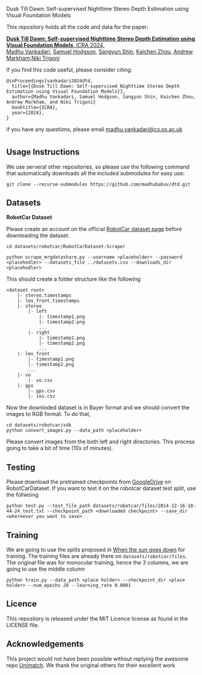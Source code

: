 Dusk Till Dawn: Self-supervised Nighttime Stereo Depth Estimation using Visual Foundation Models 

This repository holds all the code and data for the paper:

[**Dusk Till Dawn: Self-supervised Nighttime Stereo Depth Estimation using Visual Foundation Models**, ICRA 2024.]()\
[Madhu Vankadari](), [Samuel Hodgson](), [Sangyun Shin](), [Kaichen Zhou](), [Andrew Markham](),[Niki Trigoni]()

If you find this code useful, please consider citing:  
```text
@inProceedings{vankadari2024dtd,
  title={{Dusk Till Dawn: Self-supervised Nighttime Stereo Depth Estimation using Visual Foundation Models}},
  author={Madhu Vankadari, Samuel Hodgson, Sangyun Shin, Kaichen Zhou, Andrew Markham, and Niki Trigoni}
  booktitle={ICRA},
  year={2024},
}
```
if you have any questions, please email madhu.vankadari@cs.ox.ac.uk
#
Usage Instructions
------------------
We use serveral other repositories, so please use the following command that automatically downloads all the included submodules for easy use:
```
git clone --recurse-submodules https://github.com/madhubabuv/dtd.git
```
Datasets
------
**RobotCar Dataset** 

Please create an account on the official [RobotCar dataset page]([robot_car_reg]) before downloading the dataset. 
```
cd datasets/robotcar/RobotCarDataset-Scraper

python scrape_mrgdatashare.py --username <placeholder> --password <placehodler> --datasets_file ../datasets.csv --downloads_dir <placehodler>
```
This should create a folder structure like the following
```
<dataset root>
    |- stereo.timestamps
    |- lms_front.timestamps
    |- stereo
        |- left
            |- timestamp1.png
            |- timestamp2.png
            ...
        |- right
            |- timestamp1.png
            |- timestamp2.png
            ...
    |- lms_front
        |- timestamp1.png
        |- timestamp2.png
        ...
    |- vo
        |- vo.csv
    |- gps
        |- gps.csv
        |- ins.csv
```

Now the downloded dataset is in Bayer format and we should convert the images to RGB format. To do that,
```
cd datasets/robotcar/sdk
python convert_images.py --data_path <placeholder>
```
Please convert images from the both left and right directories. This process going to take a bit of time (10x of minutes).

Testing
--------
Please download the pretrained checkpoints from [GoogleDrive](dtd_checkpoint) on RobotCarDataset. If you want to test it on the robotcar dataset test split, use the follwoing
```
python test.py --test_file_path datasets/robotcar/files/2014-12-16-18-44-24_test.txt --checkpoint_path <downloaded checkpoint> --save_dir <whereever you want to save>
```

Training
---------
We are going to use the splits proposed in [When the sun goes down](wgsd) for training. The training files are already there on `datasets/robotcar/files`. The original file was for monocular training, hence the 3 columns, we are going to use the middle column
```
python train.py --data_path <place holder> --checkpoint_dir <place holder> --num_epochs 20 --learning_rate 0.0001
```

Licence
--------
This repository is released under the MIT Licence license as found in the LICENSE file.

Acknowledgements
---------
This project would not have been possible without replying the awesome repo [Unimatch](unimatch_git). We thank the original others for their excellent work



[robot_car_reg]:https://mrgdatashare.robots.ox.ac.uk/accounts/login/
[wgsd]:https://arxiv.org/abs/2206.13850
[dtd_checkpoint]:https://drive.google.com/file/d/1dgUKBf-UKpOZp_3681iS_v3hgBs4Ip9a/view?usp=drive_link
[unimatch_git]:https://github.com/autonomousvision/unimatch